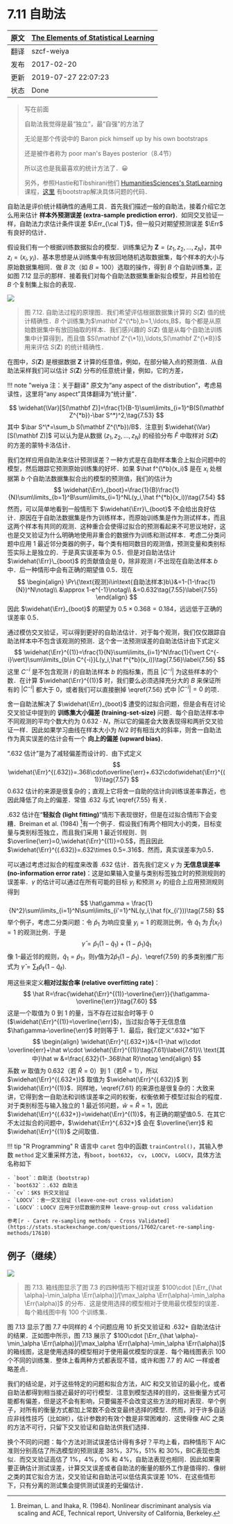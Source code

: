 # 7.11 自助法

| 原文   | [The Elements of Statistical Learning](https://web.stanford.edu/~hastie/ElemStatLearn/printings/ESLII_print12.pdf) |
| ---- | ---------------------------------------- |
| 翻译   | szcf-weiya                               |
| 发布 | 2017-02-20 |
| 更新   | 2019-07-27 22:07:23|
|状态| Done|

> 写在前面
>
> 自助法我觉得是最“独立”，最“自强”的方法了
>
> 无论是那个传说中的 Baron pick himself up by his own bootstraps
>
> 还是被作者称为 poor man's Bayes posterior（8.4节）
>
> 所以这也是我最喜欢的统计方法了．:grinning:
>
> 另外，参照Hastie和Tibshirani他们 [HumanitiesSciences's StatLearning](https://lagunita.stanford.edu/courses/HumanitiesSciences/StatLearning/Winter2016/info)课程，[这里](https://github.com/szcf-weiya/ESL-CN/tree/master/code/Resampling) 有bootstrap解决具体问题的代码．

自助法是评价统计精确性的通用工具．首先我们描述一般的自助法，接着介绍它怎么用来估计 **样本外预测误差 (extra-sample prediction error)**．如同交叉验证一样，自助法力求估计条件误差 $\Err_{\cal T}$，但一般只对期望预测误差 $\Err$ 有良好的估计．

假设我们有一个根据训练数据拟合的模型．训练集记为 $\mathbf Z=(z_1,z_2,\ldots,z_N)$，其中 $z_i=(x_i,y_i)$．基本思想是从训练集中有放回地随机选取数据集，每个样本的大小与原始数据集相同．做 $B$ 次（如 $B=100$）选取的操作，得到 $B$ 个自助训练集，正如图 7.12 显示的那样．接着我们对每个自助法数据集重新拟合模型，并且检验在 $B$ 个复制集上拟合的表现．

![](../img/07/fig7.12.png)

> 图 7.12. 自助法过程的原理图．我们希望评估根据数据集计算的 $S(\mathbf Z)$ 值的统计精确性．$B$ 个训练集为$\mathbf Z^{\*b},b=1,\ldots,B$，每个都是从原始数据集中有放回抽取的样本．我们感兴趣的 $S(\mathbf Z)$ 值是从每个自助法训练集中计算得到，而且值 $S(\mathbf Z^{\*1}),\ldots,S(\mathbf Z^{\*B})$ 用来评估 $S(\mathbf Z)$ 的统计精确性．

在图中，$S(\mathbf Z)$ 是根据数据 $\mathbf Z$ 计算的任意值，例如，在部分输入点的预测值．从自助法采样我们可以估计 $S(\mathbf Z)$ 分布的任意统计量，例如，它的方差，

!!! note "weiya 注：关于翻译"
    原文为“any aspect of the distribution”，考虑易读性，这里将“any aspect”具体翻译为“统计量”．

$$
\widehat{\Var}[S(\mathbf Z)]=\frac{1}{B-1}\sum\limits_{i=1}^B(S(\mathbf Z^{*b})-\bar S^*)^2,\tag{7.53}
$$
其中 $\bar S^\*=\sum_b S(\mathbf Z^{\*b})/B$．注意到 $\widehat{\Var}[S(\mathbf Z)]$ 可以认为是从数据 $(z_1,z_2,\ldots,z_N)$ 的经验分布 $\hat F$ 中取样对 $S(\mathbf Z)$ 的方差的蒙特卡洛估计．

我们怎样应用自助法来估计预测误差？一种方式是在自助样本集合上拟合问题中的模型，然后跟踪它预测原始训练集的好坏．如果 $\hat f^{\*b}(x_i)$ 是在 $x_i$ 处根据第 $b$ 个自助法数据集拟合出的模型的预测值，我们的估计为
$$
\widehat{\Err}_{boot}=\frac{1}{B}\frac{1}{N}\sum\limits_{b=1}^B\sum\limits_{i=1}^NL(y_i,\hat f^{*b}(x_i))\tag{7.54}
$$
然而，可以简单地看到一般情形下 $\widehat{\Err}\_{boot}$ 不会给出良好估计．原因在于自助法数据集是作为训练样本，而原始训练集是作为测试样本，而且这两个样本有共同的观测．这种重合会使得过拟合的预测看起来不可思议地好，这也是交叉验证为什么明确地使用非重合的数据作为训练和测试样本．考虑二分类问题中应用 1 最近邻分类器的例子，每个类有相同数目的观测值，预测变量和类别标签实际上是独立的．于是真实误差率为 0.5．但是对自助法估计 $\widehat{\Err}\_{boot}$ 的贡献值会是 0，除非观测 $i$ 不出现在自助法样本 $b$ 中．后一种情形中会有正确的期望值 0.5．现在
$$
\begin{align}
\Pr\{\text{观测}i\in\text{自助法样本}b\}&=1-(1-\frac{1}{N})^N\notag\\
&\approx 1-e^{-1}\notag\\
&=0.632\tag{7.55}\label{7.55}
\end{align}
$$
因此 $\widehat{\Err}_{boot}$ 的期望为 $0.5\times 0.368=0.184$，远远低于正确的误差率 0.5．

通过模仿交叉验证，可以得到更好的自助法估计．对于每个观测，我们仅仅跟踪自助法样本中不包含该观测的预测．这个舍一法预测误差的自助法估计由下式定义
$$
\widehat{\Err}^{(1)}=\frac{1}{N}\sum\limits_{i=1}^N\frac{1}{\vert C^{-i}\vert}\sum\limits_{b\in C^{-i}}L(y_i,\hat f^{*b}(x_i))\tag{7.56}\label{7.56}
$$
这里 $C^{-i}$ 是不包含观测 $i$ 的自助法样本 $b$ 的指标集，而且 $\vert C^{-i}\vert$ 为这些样本的个数．在计算 $\widehat{\Err}^{(1)}$ 时，我们要么必须选择充分大的 $B$ 来保证所有的 $\vert C^{-i}\vert$ 都大于 0，或者我们可以直接删掉 \eqref{7.56} 式中 $\vert C^{-i}\vert=0$ 的项．

舍一自助法解决了 $\widehat{\Err}_{boot}$ 遭受的过拟合问题，但是会有在讨论交叉验证中提到的 **训练集大小偏差 (training-set-size)** 问题．每个自助法样本中不同观测的平均个数大约为 $0.632\cdot N$，所以它的偏差会大致表现得和两折交叉验证一样．因此如果学习曲线在样本大小为 $N/2$ 时有相当大的斜率，则舍一自助法作为真实误差的估计会有一个 **向上的偏差 (upward bias)**．

“.632 估计”是为了减轻偏差而设计的．由下式定义
$$
\widehat{\Err}^{(.632)}=.368\cdot\overline{\err}+.632\cdot\widehat{\Err}^{(1)}\tag{7.57}
$$
0.632 估计的来源是很复杂的；直观上它将舍一自助的估计向训练误差率靠近，也因此降低了向上的偏差．常值 .632 与式 \eqref{7.55} 有关．

.632 估计在“**轻拟合 (light fitting)**”情形下表现很好，但是在过拟合情形下会变糟．Breiman et al. (1984) [^1]有一个例子．假设我们有两个相同大小的类，目标变量与类别标签独立，而且我们采用 1 最近邻规则．则 $\overline{\err}=0,\widehat{\Err}^{(1)}=0.5$，而且因此 $\widehat{\Err}^{(.632)}=.632\times 0.5=.316$．然而，真实误差率为0.5．

可以通过考虑过拟合的程度来改善 .632 估计．首先我们定义 $\gamma$ 为 **无信息误差率 (no-information error rate)**：这是如果输入变量与类别标签独立时的预测规则的误差率．$\gamma$ 的估计可以通过在所有可能的目标 $y_i$ 和预测 $x_{i'}$ 的组合上应用预测规则得到
$$
\hat\gamma = \frac{1}{N^2}\sum\limits_{i=1}^N\sum\limits_{i'=1}^NL(y_i,\hat f(x_{i'}))\tag{7.58}
$$
举个例子，考虑二分类问题：令 $\hat p_1$ 为响应变量 $y_i=1$ 的观测比例，令 $\hat q_1$ 为 $\hat f(x_{i'})=1$ 的观测比例．于是
$$
\hat\gamma = \hat p_1(1-\hat q_1)+(1-\hat p_1)\hat q_1\tag{7.59}\label{7.59}
$$
像 1-最近邻的规则，$\hat q_1=\hat p_1$，则$\hat \gamma$值为$2\hat p_1(1-\hat p_1)$．\eqref{7.59} 的多类别推广形式为 $\hat \gamma=\sum_\ell \hat p_\ell(1-\hat q_\ell)$.

用这些来定义**相对过拟合率 (relative overfitting rate)**：
$$
\hat R=\frac{\widehat{\Err}^{(1)}-\overline{\err}}{\hat\gamma-\overline{\err}}\tag{7.60}
$$
这是一个取值为 0 到 1 的量，当不存在过拟合时等于 0 ($\widehat{\Err}^{(1)}=\overline{\err}$)，当过拟合等于无信息值 $\hat\gamma-\overline{\err}$ 时则等于 1．最后，我们定义“.632+”如下
$$
\begin{align}
\widehat{\Err}^{(.632+)}&=(1-\hat w)\cdot \overline{err}+\hat w\cdot \widehat{\Err}^{(1)}\tag{7.61}\label{7.61}\\
\text{其中}\hat w &=\frac{.632}{1-.368\hat R}\notag
\end{align}
$$
系数 $w$ 取值为 0.632（若 $\hat R=0$）到 1（若$\hat R=1$），所以 $\widehat{\Err}^{(.632+)}$ 取值为 $\widehat{\Err}^{(.632)}$ 到 $\widehat{\Err}^{(1)}$．同样地，\eqref{7.61} 的来源也是很复杂的：大致来讲，它得到舍一自助法和训练误差率之间的权衡，权衡依赖于模型过拟合的程度．对于类别标签与输入独立的 1 最近邻问题，$\hat w=\hat R=1$，因此 $\widehat{\Err}^{(.632+)}=\widehat{\Err}^{(1)}$，有正确的期望值0.5．在其它不太过拟合的问题中，$\widehat{\Err}^{.632+}$ 会在 $\overline{\err}$ 和 $\widehat{\Err}^{(1)}$ 之间取值．

!!! tip "R Programming"
    R 语言中 `caret` 包中的函数 `trainControl()`，其输入参数 `method` 定义重采样方法，有`boot`，`boot632`， `cv`， `LOOCV`， `LGOCV`，具体方法名称如下

    - `boot`：自助法 (bootstrap)
    - `boot632`：.632 自助法
    - `cv`：$K$ 折交叉验证
    - `LOOCV`：舍一交叉验证 (leave-one-out cross validation)
    - `LGOCV`：LOOCV 应用于分层数据的变种 leave-group-out cross validation

    参考[r - Caret re-sampling methods - Cross Validated](https://stats.stackexchange.com/questions/17602/caret-re-sampling-methods/17610)

## 例子（继续）

![](../img/07/fig7.13.png)

> 图 7.13. 箱线图显示了图 7.3 的四种情形下相对误差 $100\cdot [\Err_{\hat \alpha}-\min_\alpha \Err(\alpha)]/[\max_\alpha \Err(\alpha)-\min_\alpha \Err(\alpha)]$ 的分布．这是使用选择的模型相对于使用最优模型的误差．每个箱线图中有 100 个训练集．

图 7.13 显示了图 7.7 中同样的 4 个问题应用 10 折交叉验证和 .632+ 自助法估计的结果．正如图中所示，图 7.13 展示了 $100\cdot [\Err_{\hat \alpha}-\min_\alpha \Err(\alpha)]/[\max_\alpha \Err(\alpha)-\min_\alpha \Err(\alpha)]$ 的箱线图，这是使用选择的模型相对于使用最优模型的误差．每个箱线图表示 100 个不同的训练集．整体上看两种方式都表现不错，或许和图 7.7 的 AIC 一样或者略差点．

我们的结论是，对于这些特定的问题和拟合方法，AIC 和交叉验证的最小化，或者自助法都得到相当接近最好的可行模型．注意到模型选择的目的，这些衡量方式可能都有偏差，但是这不会有影响，只要偏差不会改变这些方法的相对表现．举个例子，对所有的衡量方式都加上常数不会改变最终选择的模型．然而，对于许多自适应非线性技巧（比如树），估计参数的有效个数是非常困难的．这使得像 AIC 之类的方法不可行，只留下交叉验证和自助法供我们选择．

换个不同的问题：每个方法对测试误差估计得有多好？平均上看，四种情形下 AIC 准则分别高估了所选模型的预测误差 38%，37%，51% 和 30%，BIC表现也类似．而交叉验证高估了 1%，4%，0% 和 4%，自助法表现也相同．因此如果需要正确估计测试误差，计算交叉误差或者自助法的衡量的额外工作是值得的．像树之类的其它拟合方法，交叉验证和自助法可以低估真实误差 10%．在这些情形下，只有分离的测试集会提供测试误差的无偏估计．

[^1]: Breiman, L. and Ihaka, R. (1984). Nonlinear discriminant analysis via scaling and ACE, Technical report, University of California, Berkeley.